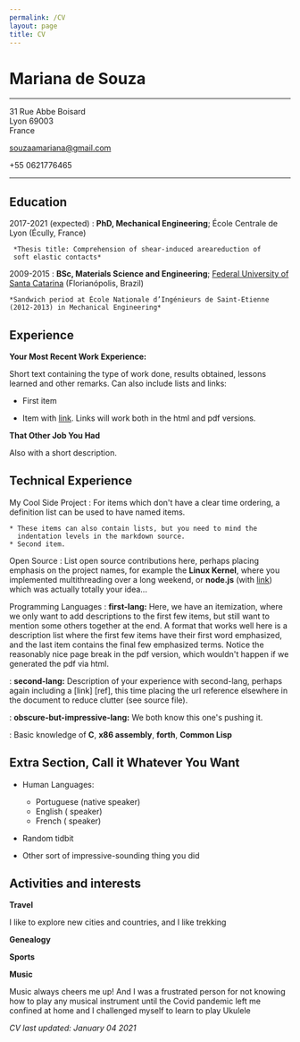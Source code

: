 ```yaml
---
permalink: /CV
layout: page
title: CV
---
```


Mariana de Souza
============

----------------------------
31 Rue Abbe Boisard         
Lyon 69003                         
France 

souzaamariana@gmail.com

+55 0621776465

----------------------------

Education
---------

2017-2021 (expected)
:   **PhD, Mechanical Engineering**; 
École Centrale de Lyon (Écully, France)

     *Thesis title: Comprehension of shear-induced areareduction of 
     soft elastic contacts*

2009-2015
:   **BSc, Materials Science and Engineering**;
[Federal University of Santa Catarina](https://en.ufsc.br/) (Florianópolis, Brazil)

    *Sandwich period at École Nationale d’Ingénieurs de Saint-Etienne (2012-2013) in Mechanical Engineering*

Experience
----------

**Your Most Recent Work Experience:**

Short text containing the type of work done, results obtained,
lessons learned and other remarks. Can also include lists and
links:

* First item

* Item with [link](http://www.example.com). Links will work both in
  the html and pdf versions.

**That Other Job You Had**

Also with a short description.

Technical Experience
--------------------

My Cool Side Project
:   For items which don't have a clear time ordering, a definition
    list can be used to have named items.

    * These items can also contain lists, but you need to mind the
      indentation levels in the markdown source.
    * Second item.

Open Source
:   List open source contributions here, perhaps placing emphasis on
    the project names, for example the **Linux Kernel**, where you
    implemented multithreading over a long weekend, or **node.js**
    (with [link](http://nodejs.org)) which was actually totally
    your idea...

Programming Languages
:   **first-lang:** Here, we have an itemization, where we only want
    to add descriptions to the first few items, but still want to
    mention some others together at the end. A format that works well
    here is a description list where the first few items have their
    first word emphasized, and the last item contains the final few
    emphasized terms. Notice the reasonably nice page break in the pdf
    version, which wouldn't happen if we generated the pdf via html.

:   **second-lang:** Description of your experience with second-lang,
    perhaps again including a [link] [ref], this time placing the url
    reference elsewhere in the document to reduce clutter (see source
    file). 

:   **obscure-but-impressive-lang:** We both know this one's pushing
    it.

:   Basic knowledge of **C**, **x86 assembly**, **forth**, **Common Lisp**

Extra Section, Call it Whatever You Want
----------------------------------------

* Human Languages:

     * Portuguese (native speaker)
     * English ( speaker)
     * French ( speaker)

* Random tidbit

* Other sort of impressive-sounding thing you did

Activities and interests
----------------------------------------
**Travel**

I like to explore new cities and countries, and I like trekking

**Genealogy**

**Sports**

**Music**

Music always cheers me up! 
And I was a frustrated person for not knowing how to play any musical instrument until the Covid pandemic left me confined at home and I challenged myself to learn to play Ukulele


*CV last updated: January 04 2021*
